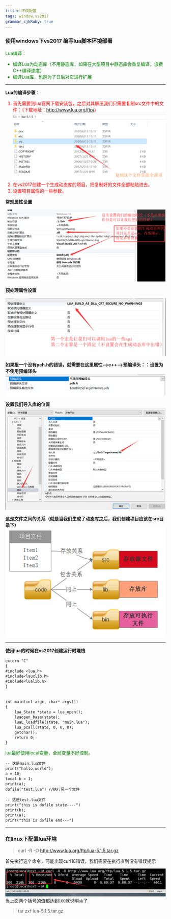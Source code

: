```yaml
---
title: 环境配置 
tags: window,vs2017
grammar_cjkRuby: true
---
```



### 使用windows下vs2017 编写lua脚本环境部署

<font color="green">Lua编译：
- 编译Lua为动态库（不用静态库，如果在大型项目中静态库会重复编译，浪费C++编译速度）
- 编译Lua库，也是为了日后对它进行扩展
</font>

---

**Lua的编译步骤：**
<font color="red">
1. 首先需要到lua官网下载安装包，之后对其解压我们只需要复制src文件中的文件：（下载地址：http://www.lua.org/ftp/)
![enter description here](./images/1592113218596.png)
2. 在vs2017创建一个生成动态库的项目，把复制好的文件全部粘贴进去。
3. 设置项目属性的一些参数。

</font>

**常规属性设置**

![enter description here](./images/1592113268264.png)

**预处理属性设置**

![enter description here](./images/1592113283739.png)


**如果报一个没有pch.h的错误，就需要在这里属性-->c++-->预编译头：：设置为不使用预编译头**
![enter description here](./images/1592113326741.png)

**设置我们导入库的位置**
![enter description here](./images/1592113342347.png)

**这是文件之间的关系（就是当我们生成了动态库之后，我们创建项目应该在src目录下）**
![enter description here](./images/1592113362279.png)

---
**使用lua的时候在vs2017创建运行时堆栈**
```
extern "C"
{
#include <lua.h>
#include<lauxlib.h>
#include<lualib.h>
}


int main(int argc, char* argv[])
{
	lua_State *state = lua_open();
	luaopen_base(state);
	luaL_loadfile(state, "main.lua");
	lua_pcall(state, 0, 0, 0);
	getchar();
	return 0;
}
```

<font color="green">
lua最好使用local变量，全局变量不好控制。
</font>

```
-- 这是main.lua文件
print("hallo,world");
a = 10;
local b = 1;
print(a);
dofile("test.lua") //执行另一个文件

-- 这是test.lua文件
print("this is dofile state----")
print(b);
print(a);
print("this is dofile end---")
```
---

### 在linux下配置lua环境

> curl -R -O http://www.lua.org/ftp/lua-5.1.5.tar.gz

首先执行这个命令，可能出现curl18错误，我们需要在执行直到没有错误提示

![执行结果](./images/1592116271967.png)
<font face="微软雅黑">当上面两个括号的值都达到100就说明ok了</font>

> tar zxf lua-5.1.5.tar.gz 